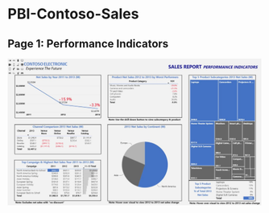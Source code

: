 # PBI-Contoso-Sales

## Page 1: Performance Indicators
![alt text](https://github.com/aaronmkwong/PBI-Contoso-Sales/blob/main/PBI_Contoso_Sales_Poster.JPG)
